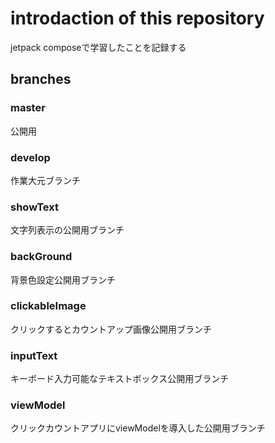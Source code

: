 # introdaction of this repository

jetpack composeで学習したことを記録する

## branches

### master

公開用

### develop

作業大元ブランチ

### showText

文字列表示の公開用ブランチ

### backGround

背景色設定公開用ブランチ

### clickableImage

クリックするとカウントアップ画像公開用ブランチ

### inputText

キーボード入力可能なテキストボックス公開用ブランチ

### viewModel

クリックカウントアプリにviewModelを導入した公開用ブランチ
